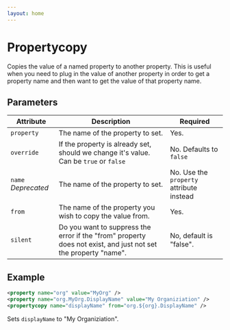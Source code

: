 ```yaml
---
layout: home
---
```

Propertycopy
============

Copies the value of a named property to another property. This is useful when you need to plug in the value of another property in order to get a property name and then want to get the value of that property name.

Parameters
----------

| Attribute         | Description                                                                                                    | Required                                 |
|-------------------|----------------------------------------------------------------------------------------------------------------|------------------------------------------|
| `property`  | The name of the property to set.                                                                               | Yes.                                     |
| `override`  | If the property is already set, should we change it's value. Can be `true` or `false`                          | No. Defaults to `false`                  |
| `name` *Deprecated* | The name of the property to set.                                                                               | No. Use the `property` attribute instead |
| `from`  | The name of the property you wish to copy the value from.                                                      | Yes.                                     |
| `silent`  | Do you want to suppress the error if the "from" property does not exist, and just not set the property "name". | No, default is "false".                  |

Example
-------

```xml
<property name="org" value="MyOrg" />
<property name="org.MyOrg.DisplayName" value="My Organiziation" />
<propertycopy name="displayName" from="org.${org}.DisplayName" />
```

Sets `displayName` to "My Organiziation".
